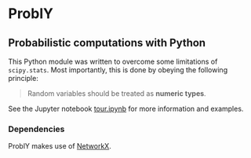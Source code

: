 # ProblY
## Probabilistic computations with Python

This Python module was written to overcome some limitations of `scipy.stats`. Most importantly, this is done by obeying the following principle:
> Random variables should be treated as **numeric types**.

See the Jupyter notebook [tour.ipynb](https://github.com/bencwallace/ProblY/blob/master/tour.ipynb) for more information and examples.

### Dependencies

ProblY makes use of [NetworkX](https://networkx.github.io/).
